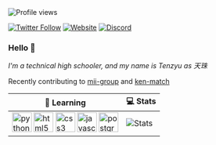<img src="https://komarev.com/ghpvc/?username=tenzyu" alt="Profile views" />

[![Twitter Follow](https://img.shields.io/twitter/follow/masudatenzyu?style=social)](https://twitter.com/masudatenzyu/)
[![Website](https://img.shields.io/website?down_color=lightgrey&down_message=offline&up_color=lightgrey&up_message=tenzyu.com&url=https%3A%2F%2Ftenzyu.com%2F)](https://tenzyu.com)
[![Discord](https://img.shields.io/discord/608634154019586059?label=&logo=discord&logoColor=ffffff&color=7389D8&labelColor=6A7EC2)](https://discord.gg/8DrwSxd)

### Hello 👋

_I'm a technical high schooler, and my name is Tenzyu as 天珠_

Recently contributing to [mii-group](https://github.com/mii-group) and [ken-match](https://github.com/ken-match)

<div align="center">
  <table>
    <thead>
      <tr>
        <th>
          <strong>🌱 Learning</strong>
        </th>
        <th>
          <strong>💻 Stats</strong>
        </th>
      </tr>
    </thead>
    <tbody>
      <tr>
        <td>
          <div>
            <img src="https://devicons.github.io/devicon/devicon.git/icons/python/python-original.svg" alt="python" width="40" height="40" />
            <img src="https://devicons.github.io/devicon/devicon.git/icons/html5/html5-original-wordmark.svg" alt="html5" width="40" height="40" />
            <img src="https://devicons.github.io/devicon/devicon.git/icons/css3/css3-original-wordmark.svg" alt="css3" width="40" height="40" />
            <img src="https://devicons.github.io/devicon/devicon.git/icons/javascript/javascript-original.svg" alt="javascript" width="40" height="40" />
            <img src="https://devicons.github.io/devicon/devicon.git/icons/postgresql/postgresql-original-wordmark.svg" alt="postgresql" width="40" height="40" />
          </div>
        </td>
        <td>
          <img src="https://github-readme-stats.vercel.app/api?username=tenzyu&show_icons=true" alt="Stats" />
        </td>
      </tr>
    </tbody>
  </table>
</div>
